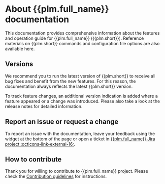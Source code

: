 # About {{plm.full_name}} documentation

This documentation provides comprehensive information about the features and operation guide for {{plm.full_name}} ({{plm.short}}). Reference materials on {{plm.short}} commands and configuration file options are also available here.

## Versions

We recommend you to run the latest version of {{plm.short}} to receive all bug fixes and benefit from the new features. For this reason, the documentation always reflects the latest {{plm.short}} version. 

To track feature changes, an additional version indication is added where a feature appeared or a change was introduced. Please also take a look at the release notes for detailed information.

## Report an issue or request a change

To report an issue with the documentation, leave your feedback using the widget at the bottom of the page or open a ticket in [{{plm.full_name}} Jira project :octicons-link-external-16:](https://perconadev.atlassian.net/jira/software/c/projects/PML/issues).

## How to contribute

Thank you for willing to contribute to {{plm.full_name}} project. Please check the [Contribution guidelines](reference/contributing.md) for  instructions.
